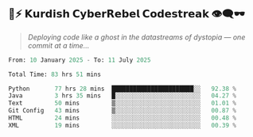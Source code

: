## 🧠⚡ 𝗞𝘂𝗿𝗱𝗶𝘀𝗵 𝗖𝘆𝗯𝗲𝗿𝗥𝗲𝗯𝗲𝗹 𝗖𝗼𝗱𝗲𝘀𝘁𝗿𝗲𝗮𝗸 👁️‍🗨️🕶️  
> *Deploying code like a ghost in the datastreams of dystopia — one commit at a time...*  

<!--START_SECTION:waka-->

```python
From: 10 January 2025 - To: 11 July 2025

Total Time: 83 hrs 51 mins

Python       77 hrs 28 mins  ███████████████████████░░   92.38 %
Java         3 hrs 35 mins   █░░░░░░░░░░░░░░░░░░░░░░░░   04.27 %
Text         50 mins         ▒░░░░░░░░░░░░░░░░░░░░░░░░   01.01 %
Git Config   43 mins         ▒░░░░░░░░░░░░░░░░░░░░░░░░   00.87 %
HTML         24 mins         ░░░░░░░░░░░░░░░░░░░░░░░░░   00.48 %
XML          19 mins         ░░░░░░░░░░░░░░░░░░░░░░░░░   00.39 %
```

<!--END_SECTION:waka-->
